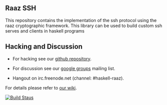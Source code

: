 Raaz SSH
--------

This repository contains the implementation of the ssh protocol using
the raaz cryptographic framework. This library can be used to build
custom ssh serves and clients in haskell programs

Hacking and Discussion
----------------------

* For hacking see our [github repository][repo].

* For discussion see our [google groups][emailgroups] mailing list.

* Hangout on irc.freenode.net (channel: #haskell-raaz).

For details please refer to [our wiki][wiki].


[![Build Staus][travis-status]][travis-raaz]

[wiki]: <https://github.com/raaz-crypto/raaz/wiki> "Raaz Wiki"
[repo]: <https://github.com/raaz-crypto/raaz-ssh> "Raaz on github"

[emailgroups]: <https://groups.google.com/forum/#!forum/hraaz> "Raaz on Google groups"

[travis-status]: <https://secure.travis-ci.org/raaz-crypto/raaz-ssh.png> "Build status"

[travis-raaz]: <https://travis-ci.org/raaz-crypto/raaz-ssh>
